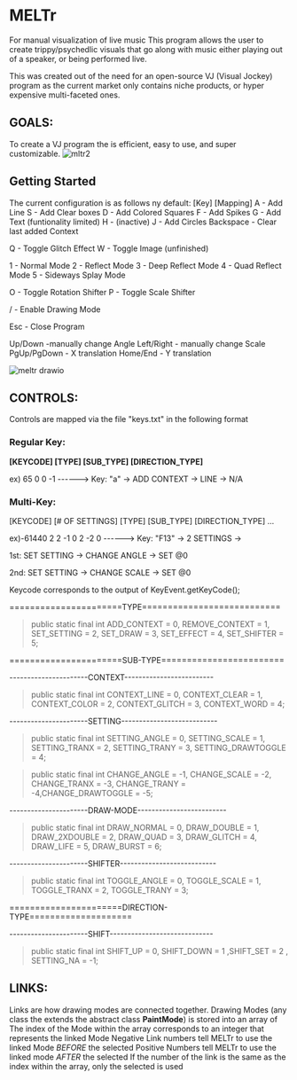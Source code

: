 # MELTr
For manual visualization of live music
This program allows the user to create trippy/psychedlic visuals that go along with music either playing out of a speaker, or being performed live. 

This was created out of the need for an open-source VJ (Visual Jockey) program as the current market only contains niche products, or hyper expensive multi-faceted ones.

## GOALS:
To create a VJ program the is efficient, easy to use, and super customizable. 
![mltr2](https://github.com/b-s-l-s-k/MELTr/assets/146375342/a294c84c-c3a7-4440-8e63-8c11a0d4961b)

## Getting Started 
The current configuration is as follows ny default:
[Key] [Mapping]
A - Add Line 
S - Add Clear boxes
D - Add Colored Squares
F - Add Spikes
G - Add Text (funtionality limited)
H - (inactive)
J - Add Circles
Backspace - Clear last added Context

Q - Toggle Glitch Effect
W - Toggle Image (unfinished)

1 - Normal Mode
2 - Reflect Mode
3 - Deep Reflect Mode
4 - Quad Reflect Mode
5 - Sideways Splay Mode

O - Toggle Rotation Shifter
P - Toggle Scale Shifter

/ - Enable Drawing Mode

Esc - Close Program 

Up/Down -manually change Angle
Left/Right - manually change Scale
PgUp/PgDown - X translation 
Home/End - Y translation 


![meltr drawio](https://github.com/b-s-l-s-k/MELTr/assets/146375342/5830e167-cb32-4cd7-b180-4350537f3cb2)

## CONTROLS:
Controls are mapped via the file "keys.txt" in the following format

### Regular Key:
**[KEYCODE] [TYPE] [SUB_TYPE] [DIRECTION_TYPE]**

  ex) 65 0 0 -1             ------> Key: "a" -> ADD CONTEXT -> LINE -> N/A
  
### Multi-Key:

[KEYCODE] [# OF SETTINGS] [TYPE] [SUB_TYPE] [DIRECTION_TYPE] ...

  ex)-61440 2 2 -1 0 2 -2 0 ------> Key: "F13" -> 2 SETTINGS -> 
  
  1st: SET SETTING -> CHANGE ANGLE -> SET @0
    
  2nd: SET SETTING -> CHANGE SCALE -> SET @0
    

    
Keycode corresponds to the output of KeyEvent.getKeyCode();

======================TYPE===========================

> public static final int ADD_CONTEXT = 0, REMOVE_CONTEXT = 1, SET_SETTING = 2, SET_DRAW = 3, SET_EFFECT = 4, SET_SHIFTER = 5;


 
======================SUB-TYPE========================

----------------------CONTEXT-------------------------

> public static final int CONTEXT_LINE = 0,  CONTEXT_CLEAR = 1,  CONTEXT_COLOR = 2,  CONTEXT_GLITCH = 3, CONTEXT_WORD = 4;

----------------------SETTING---------------------------

> public static final int SETTING_ANGLE = 0, SETTING_SCALE = 1, SETTING_TRANX = 2, SETTING_TRANY = 3, SETTING_DRAWTOGGLE = 4;

> public static final int CHANGE_ANGLE = -1, CHANGE_SCALE = -2, CHANGE_TRANX = -3, CHANGE_TRANY = -4,CHANGE_DRAWTOGGLE = -5;

----------------------DRAW-MODE-------------------------

> public static final int DRAW_NORMAL = 0, DRAW_DOUBLE = 1, DRAW_2XDOUBLE = 2, DRAW_QUAD = 3, DRAW_GLITCH = 4, DRAW_LIFE = 5, DRAW_BURST = 6;

----------------------SHIFTER---------------------------

> public static final int TOGGLE_ANGLE = 0, TOGGLE_SCALE = 1, TOGGLE_TRANX = 2, TOGGLE_TRANY = 3;


 
======================DIRECTION-TYPE====================

----------------------SHIFT-----------------------------

> public static final int SHIFT_UP = 0, SHIFT_DOWN = 1 ,SHIFT_SET = 2      ,      SETTING_NA = -1;



## LINKS:
Links are how drawing modes are connected together. 
Drawing Modes (any class the extends the abstract class **PaintMode**) is stored into an array of <PaintMode>
The index of the Mode within the array corresponds to an integer that represents the linked Mode
Negative Link numbers tell MELTr to use the linked Mode _BEFORE_ the selected
Positive Numbers tell MELTr to use the linked mode _AFTER_ the selected
If the number of the link is the same as the index within the array, only the selected is used
